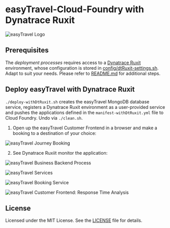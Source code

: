 # easyTravel-Cloud-Foundry with Dynatrace Ruxit

![easyTravel Logo](https://github.com/dynatrace-innovationlab/easyTravel-Builder/blob/images/easyTravel-logo.png)

## Prerequisites

The *deployment processes* requires access to a [Dynatrace Ruxit](http://www.dynatrace.com/en/ruxit/) environment, whose configuration is stored in [config/dtRuxit-settings.sh](https://github.com/dynatrace-innovationlab/easyTravel-Cloud-Foundry/blob/master/config/dtRuxit-settings.sh). Adapt to suit your needs. Please refer to [README.md](https://github.com/dynatrace-innovationlab/easyTravel-Cloud-Foundry/blob/master/README.md) for additional steps.

## Deploy easyTravel with Dynatrace Ruxit

`./deploy-withDtRuxit.sh` creates the easyTravel MongoDB database service, registers a Dynatrace Ruxit environment as a user-provided service and pushes the applications defined in the `manifest-withDtRuxit.yml` file to Cloud Foundry. Undo via `./clean.sh`.

1) Open up the easyTravel Customer Frontend in a browser and make a booking to a destination of your choice:

![easyTravel Journey Booking](https://github.com/dynatrace-innovationlab/easyTravel-Cloud-Foundry/blob/images/easytravel-booking.png)

2) See Dynatrace Ruxiit monitor the application:

![easyTravel Business Backend Process](https://github.com/dynatrace-innovationlab/easyTravel-Cloud-Foundry/blob/images/ruxit-easytravel-backend-process.png)

![easyTravel Services](https://github.com/dynatrace-innovationlab/easyTravel-Cloud-Foundry/blob/images/ruxit-easytravel-services.png)

![easyTravel Booking Service](https://github.com/dynatrace-innovationlab/easyTravel-Cloud-Foundry/blob/images/ruxit-easytravel-booking-service.png)

![easyTravel Customer Frontend: Response Time Analysis](https://github.com/dynatrace-innovationlab/easyTravel-Cloud-Foundry/blob/images/ruxit-easytravel-frontend-rta.png)

## License

Licensed under the MIT License. See the [LICENSE](https://github.com/dynatrace-innovationlab/easyTravel-Cloud-Foundry/blob/master/LICENSE) file for details.
